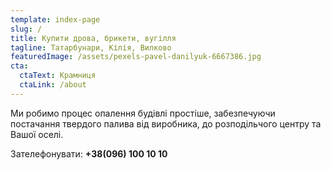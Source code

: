 ```yaml
---
template: index-page
slug: /
title: Купити дрова, брикети, вугілля
tagline: Татарбунари, Кілія, Вилково
featuredImage: /assets/pexels-pavel-danilyuk-6667386.jpg
cta:
  ctaText: Крамниця
  ctaLink: /about
---
```

Ми робимо процес опалення будівлі простіше, забезпечуючи постачання твердого палива від виробника, до розподільчого центру та Вашої оселі.

Зателефонувати: **+38(096) 100 10 10**